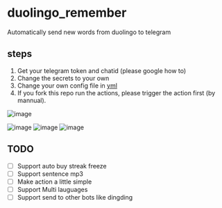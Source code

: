 # duolingo_remember
Automatically send new words from duolingo to telegram

## steps
1. Get your telegram token and chatid (please google how to)
2. Change the secrets to your own
3. Change your own config file in [yml](./.github/workflows/run_duolingo.yml)
4. If you fork this repo run the actions, please trigger the action first (by mannual).

![image](https://user-images.githubusercontent.com/15976103/104864128-19915c80-5973-11eb-93d7-2bc9152dfc30.png)

![image](https://user-images.githubusercontent.com/15976103/104862617-7dfded00-596e-11eb-9f87-efcbf80e57d4.png)
![image](https://user-images.githubusercontent.com/15976103/104862640-881feb80-596e-11eb-839a-93f164b40ecc.png)
![image](https://user-images.githubusercontent.com/15976103/104862648-8eae6300-596e-11eb-8881-d29845649af2.png)

## TODO
- [ ] Support auto buy streak freeze
- [ ] Support sentence mp3
- [ ] Make action a little simple
- [ ] Support Multi lauguages
- [ ] Support send to other bots like dingding
